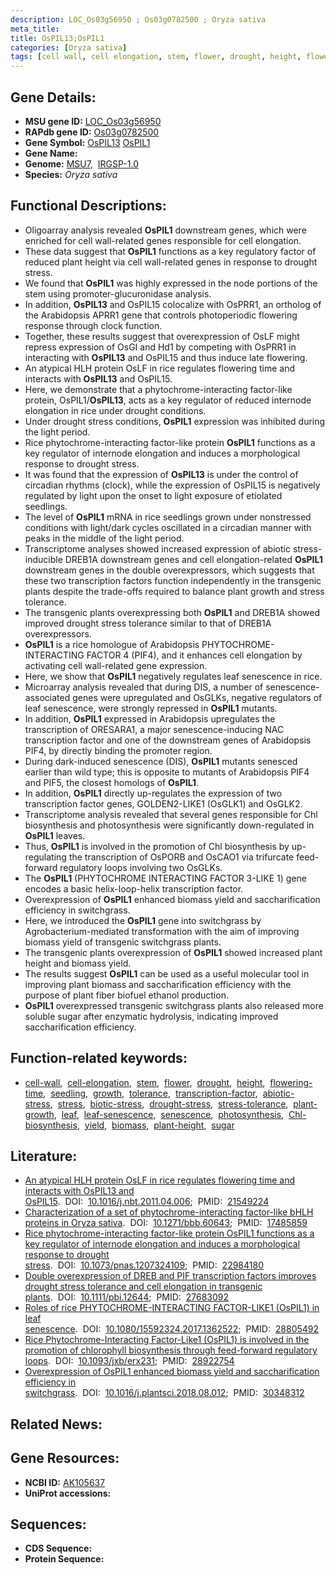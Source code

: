 ```yaml
---
description: LOC_Os03g56950 ; Os03g0782500 ; Oryza sativa
meta_title:
title: OsPIL13;OsPIL1
categories: [Oryza sativa]
tags: [cell wall, cell elongation, stem, flower, drought, height, flowering time, seedling, growth, tolerance, transcription factor, abiotic stress, stress, biotic stress, drought stress, drought stress , stress tolerance, plant growth, leaf, leaf senescence, senescence, photosynthesis, Chl biosynthesis, yield, biomass, plant height, sugar]
---
```


## Gene Details:
- **MSU gene ID:** [LOC_Os03g56950](http://rice.uga.edu/cgi-bin/ORF_infopage.cgi?orf=LOC_Os03g56950)  
- **RAPdb gene ID:** [Os03g0782500](https://rapdb.dna.affrc.go.jp/locus/?name=Os03g0782500)  
- **Gene Symbol:** <u>OsPIL13</u>&nbsp;<u>OsPIL1</u>
- **Gene Name:**
- **Genome:**  [MSU7](http://rice.uga.edu/),&nbsp;&nbsp;[IRGSP-1.0](https://rapdb.dna.affrc.go.jp/download/irgsp1.html)
- **Species:** *Oryza sativa*

## Functional Descriptions:
   - Oligoarray analysis revealed **OsPIL1** downstream genes, which were enriched for cell wall-related genes responsible for cell elongation.
   - These data suggest that **OsPIL1** functions as a key regulatory factor of reduced plant height via cell wall-related genes in response to drought stress.
   - We found that **OsPIL1** was highly expressed in the node portions of the stem using promoter-glucuronidase analysis.
   - In addition, **OsPIL13** and OsPIL15 colocalize with OsPRR1, an ortholog of the Arabidopsis APRR1 gene that controls photoperiodic flowering response through clock function.
   - Together, these results suggest that overexpression of OsLF might repress expression of OsGI and Hd1 by competing with OsPRR1 in interacting with **OsPIL13** and OsPIL15 and thus induce late flowering.
   - An atypical HLH protein OsLF in rice regulates flowering time and interacts with **OsPIL13** and OsPIL15.
   - Here, we demonstrate that a phytochrome-interacting factor-like protein, OsPIL1/**OsPIL13**, acts as a key regulator of reduced internode elongation in rice under drought conditions.
   - Under drought stress conditions, **OsPIL1** expression was inhibited during the light period.
   - Rice phytochrome-interacting factor-like protein **OsPIL1** functions as a key regulator of internode elongation and induces a morphological response to drought stress.
   - It was found that the expression of **OsPIL13** is under the control of circadian rhythms (clock), while the expression of OsPIL15 is negatively regulated by light upon the onset to light exposure of etiolated seedlings.
   - The level of **OsPIL1** mRNA in rice seedlings grown under nonstressed conditions with light/dark cycles oscillated in a circadian manner with peaks in the middle of the light period.
   - Transcriptome analyses showed increased expression of abiotic stress-inducible DREB1A downstream genes and cell elongation-related **OsPIL1** downstream genes in the double overexpressors, which suggests that these two transcription factors function independently in the transgenic plants despite the trade-offs required to balance plant growth and stress tolerance.
   - The transgenic plants overexpressing both **OsPIL1** and DREB1A showed improved drought stress tolerance similar to that of DREB1A overexpressors.
   - **OsPIL1** is a rice homologue of Arabidopsis PHYTOCHROME-INTERACTING FACTOR 4 (PIF4), and it enhances cell elongation by activating cell wall-related gene expression.
   - Here, we show that **OsPIL1** negatively regulates leaf senescence in rice.
   - Microarray analysis revealed that during DIS, a number of senescence-associated genes were upregulated and OsGLKs, negative regulators of leaf senescence, were strongly repressed in **OsPIL1** mutants.
   - In addition, **OsPIL1** expressed in Arabidopsis upregulates the transcription of ORESARA1, a major senescence-inducing NAC transcription factor and one of the downstream genes of Arabidopsis PIF4, by directly binding the promoter region.
   - During dark-induced senescence (DIS), **OsPIL1** mutants senesced earlier than wild type; this is opposite to mutants of Arabidopsis PIF4 and PIF5, the closest homologs of **OsPIL1**.
   - In addition, **OsPIL1** directly up-regulates the expression of two transcription factor genes, GOLDEN2-LIKE1 (OsGLK1) and OsGLK2.
   - Transcriptome analysis revealed that several genes responsible for Chl biosynthesis and photosynthesis were significantly down-regulated in **OsPIL1** leaves.
   - Thus, **OsPIL1** is involved in the promotion of Chl biosynthesis by up-regulating the transcription of OsPORB and OsCAO1 via trifurcate feed-forward regulatory loops involving two OsGLKs.
   - The **OsPIL1** (PHYTOCHROME INTERACTING FACTOR 3-LIKE 1) gene encodes a basic helix-loop-helix transcription factor.
   - Overexpression of **OsPIL1** enhanced biomass yield and saccharification efficiency in switchgrass.
   - Here, we introduced the **OsPIL1** gene into switchgrass by Agrobacterium-mediated transformation with the aim of improving biomass yield of transgenic switchgrass plants.
   - The transgenic plants overexpression of **OsPIL1** showed increased plant height and biomass yield.
   - The results suggest **OsPIL1** can be used as a useful molecular tool in improving plant biomass and saccharification efficiency with the purpose of plant fiber biofuel ethanol production.
   - **OsPIL1** overexpressed transgenic switchgrass plants also released more soluble sugar after enzymatic hydrolysis, indicating improved saccharification efficiency.

## Function-related keywords:
   - [cell-wall](/tags/cell-wall/),&nbsp;&nbsp;[cell-elongation](/tags/cell-elongation/),&nbsp;&nbsp;[stem](/tags/stem/),&nbsp;&nbsp;[flower](/tags/flower/),&nbsp;&nbsp;[drought](/tags/drought/),&nbsp;&nbsp;[height](/tags/height/),&nbsp;&nbsp;[flowering-time](/tags/flowering-time/),&nbsp;&nbsp;[seedling](/tags/seedling/),&nbsp;&nbsp;[growth](/tags/growth/),&nbsp;&nbsp;[tolerance](/tags/tolerance/),&nbsp;&nbsp;[transcription-factor](/tags/transcription-factor/),&nbsp;&nbsp;[abiotic-stress](/tags/abiotic-stress/),&nbsp;&nbsp;[stress](/tags/stress/),&nbsp;&nbsp;[biotic-stress](/tags/biotic-stress/),&nbsp;&nbsp;[drought-stress](/tags/drought-stress/),&nbsp;&nbsp;[stress-tolerance](/tags/stress-tolerance/),&nbsp;&nbsp;[plant-growth](/tags/plant-growth/),&nbsp;&nbsp;[leaf](/tags/leaf/),&nbsp;&nbsp;[leaf-senescence](/tags/leaf-senescence/),&nbsp;&nbsp;[senescence](/tags/senescence/),&nbsp;&nbsp;[photosynthesis](/tags/photosynthesis/),&nbsp;&nbsp;[Chl-biosynthesis](/tags/Chl-biosynthesis/),&nbsp;&nbsp;[yield](/tags/yield/),&nbsp;&nbsp;[biomass](/tags/biomass/),&nbsp;&nbsp;[plant-height](/tags/plant-height/),&nbsp;&nbsp;[sugar](/tags/sugar/)

## Literature:
   - [An atypical HLH protein OsLF in rice regulates flowering time and interacts with OsPIL13 and OsPIL15](https://www.doi.org/10.1016/j.nbt.2011.04.006).&nbsp;&nbsp;DOI:&nbsp;&nbsp;[10.1016/j.nbt.2011.04.006](https://www.doi.org/10.1016/j.nbt.2011.04.006);&nbsp;&nbsp;PMID:&nbsp;&nbsp;[21549224](https://pubmed.ncbi.nlm.nih.gov/21549224/)
   - [Characterization of a set of phytochrome-interacting factor-like bHLH proteins in Oryza sativa](https://www.doi.org/10.1271/bbb.60643).&nbsp;&nbsp;DOI:&nbsp;&nbsp;[10.1271/bbb.60643](https://www.doi.org/10.1271/bbb.60643);&nbsp;&nbsp;PMID:&nbsp;&nbsp;[17485859](https://pubmed.ncbi.nlm.nih.gov/17485859/)
   - [Rice phytochrome-interacting factor-like protein OsPIL1 functions as a key regulator of internode elongation and induces a morphological response to drought stress](https://www.doi.org/10.1073/pnas.1207324109).&nbsp;&nbsp;DOI:&nbsp;&nbsp;[10.1073/pnas.1207324109](https://www.doi.org/10.1073/pnas.1207324109);&nbsp;&nbsp;PMID:&nbsp;&nbsp;[22984180](https://pubmed.ncbi.nlm.nih.gov/22984180/)
   - [Double overexpression of DREB and PIF transcription factors improves drought stress tolerance and cell elongation in transgenic plants](https://www.doi.org/10.1111/pbi.12644).&nbsp;&nbsp;DOI:&nbsp;&nbsp;[10.1111/pbi.12644](https://www.doi.org/10.1111/pbi.12644);&nbsp;&nbsp;PMID:&nbsp;&nbsp;[27683092](https://pubmed.ncbi.nlm.nih.gov/27683092/)
   - [Roles of rice PHYTOCHROME-INTERACTING FACTOR-LIKE1 (OsPIL1) in leaf senescence](https://www.doi.org/10.1080/15592324.2017.1362522).&nbsp;&nbsp;DOI:&nbsp;&nbsp;[10.1080/15592324.2017.1362522](https://www.doi.org/10.1080/15592324.2017.1362522);&nbsp;&nbsp;PMID:&nbsp;&nbsp;[28805492](https://pubmed.ncbi.nlm.nih.gov/28805492/)
   - [Rice Phytochrome-Interacting Factor-Like1 (OsPIL1) is involved in the promotion of chlorophyll biosynthesis through feed-forward regulatory loops](https://www.doi.org/10.1093/jxb/erx231).&nbsp;&nbsp;DOI:&nbsp;&nbsp;[10.1093/jxb/erx231](https://www.doi.org/10.1093/jxb/erx231);&nbsp;&nbsp;PMID:&nbsp;&nbsp;[28922754](https://pubmed.ncbi.nlm.nih.gov/28922754/)
   - [Overexpression of OsPIL1 enhanced biomass yield and saccharification efficiency in switchgrass](https://www.doi.org/10.1016/j.plantsci.2018.08.012).&nbsp;&nbsp;DOI:&nbsp;&nbsp;[10.1016/j.plantsci.2018.08.012](https://www.doi.org/10.1016/j.plantsci.2018.08.012);&nbsp;&nbsp;PMID:&nbsp;&nbsp;[30348312](https://pubmed.ncbi.nlm.nih.gov/30348312/)

## Related News:

## Gene Resources:
- **NCBI ID:**  [AK105637](http://www.ncbi.nlm.nih.gov/nuccore/AK105637)
- **UniProt accessions:** [](https://www.uniprot.org/uniprotkb//entry)

## Sequences:
- **CDS Sequence:**
- **Protein Sequence:**
